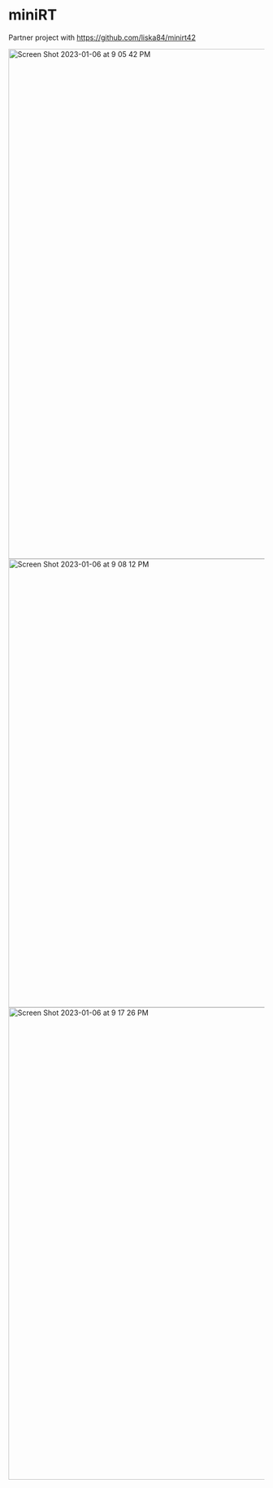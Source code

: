 # miniRT

Partner project with https://github.com/liska84/minirt42

<img width="1004" alt="Screen Shot 2023-01-06 at 9 05 42 PM" src="https://user-images.githubusercontent.com/104910768/211092648-e8cbd0ed-13a0-42ec-aa29-1c7964f2b663.png">
<img width="883" alt="Screen Shot 2023-01-06 at 9 08 12 PM" src="https://user-images.githubusercontent.com/104910768/211092655-4a215907-129d-4f98-bea5-6aaae551655d.png">
<img width="930" alt="Screen Shot 2023-01-06 at 9 17 26 PM" src="https://user-images.githubusercontent.com/104910768/211092770-fe668e0a-ee4a-4183-84f0-209ea5477162.png">
